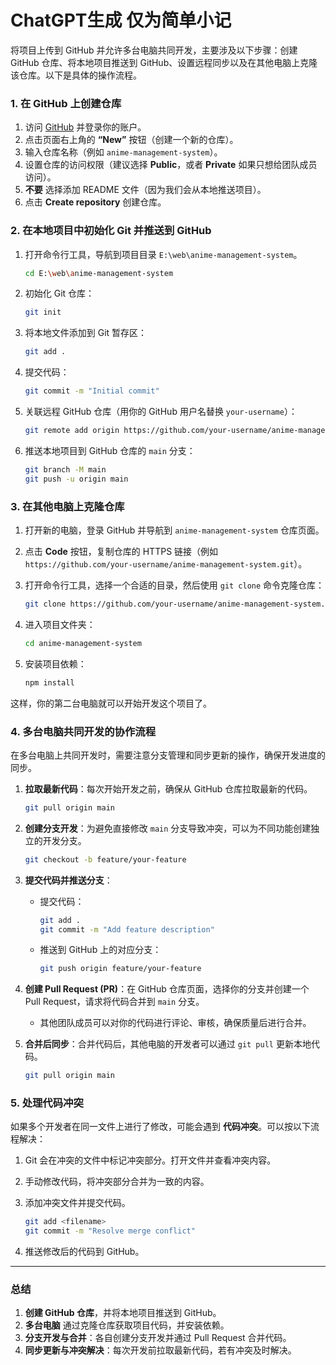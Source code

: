 # **ChatGPT生成 仅为简单小记**

将项目上传到 GitHub 并允许多台电脑共同开发，主要涉及以下步骤：创建 GitHub 仓库、将本地项目推送到 GitHub、设置远程同步以及在其他电脑上克隆该仓库。以下是具体的操作流程。

### 1. 在 GitHub 上创建仓库

1. 访问 [GitHub](https://github.com/) 并登录你的账户。
2. 点击页面右上角的 **“New”** 按钮（创建一个新的仓库）。
3. 输入仓库名称（例如 `anime-management-system`）。
4. 设置仓库的访问权限（建议选择 **Public**，或者 **Private** 如果只想给团队成员访问）。
5. **不要** 选择添加 README 文件（因为我们会从本地推送项目）。
6. 点击 **Create repository** 创建仓库。

### 2. 在本地项目中初始化 Git 并推送到 GitHub

1. 打开命令行工具，导航到项目目录 `E:\web\anime-management-system`。

    ```bash
    cd E:\web\anime-management-system
    ```

2. 初始化 Git 仓库：

    ```bash
    git init
    ```

3. 将本地文件添加到 Git 暂存区：

    ```bash
    git add .
    ```

4. 提交代码：

    ```bash
    git commit -m "Initial commit"
    ```

5. 关联远程 GitHub 仓库（用你的 GitHub 用户名替换 `your-username`）：

    ```bash
    git remote add origin https://github.com/your-username/anime-management-system.git
    ```

6. 推送本地项目到 GitHub 仓库的 `main` 分支：

    ```bash
    git branch -M main
    git push -u origin main
    ```

### 3. 在其他电脑上克隆仓库

1. 打开新的电脑，登录 GitHub 并导航到 `anime-management-system` 仓库页面。
2. 点击 **Code** 按钮，复制仓库的 HTTPS 链接（例如 `https://github.com/your-username/anime-management-system.git`）。
3. 打开命令行工具，选择一个合适的目录，然后使用 `git clone` 命令克隆仓库：

    ```bash
    git clone https://github.com/your-username/anime-management-system.git
    ```

4. 进入项目文件夹：

    ```bash
    cd anime-management-system
    ```

5. 安装项目依赖：

    ```bash
    npm install
    ```

这样，你的第二台电脑就可以开始开发这个项目了。

### 4. 多台电脑共同开发的协作流程

在多台电脑上共同开发时，需要注意分支管理和同步更新的操作，确保开发进度的同步。

1. **拉取最新代码**：每次开始开发之前，确保从 GitHub 仓库拉取最新的代码。

    ```bash
    git pull origin main
    ```

2. **创建分支开发**：为避免直接修改 `main` 分支导致冲突，可以为不同功能创建独立的开发分支。

    ```bash
    git checkout -b feature/your-feature
    ```

3. **提交代码并推送分支**：

    - 提交代码：

      ```bash
      git add .
      git commit -m "Add feature description"
      ```

    - 推送到 GitHub 上的对应分支：

      ```bash
      git push origin feature/your-feature
      ```

4. **创建 Pull Request (PR)**：在 GitHub 仓库页面，选择你的分支并创建一个 Pull Request，请求将代码合并到 `main` 分支。
   
   - 其他团队成员可以对你的代码进行评论、审核，确保质量后进行合并。

5. **合并后同步**：合并代码后，其他电脑的开发者可以通过 `git pull` 更新本地代码。

    ```bash
    git pull origin main
    ```

### 5. 处理代码冲突

如果多个开发者在同一文件上进行了修改，可能会遇到 **代码冲突**。可以按以下流程解决：

1. Git 会在冲突的文件中标记冲突部分。打开文件并查看冲突内容。
2. 手动修改代码，将冲突部分合并为一致的内容。
3. 添加冲突文件并提交代码。

    ```bash
    git add <filename>
    git commit -m "Resolve merge conflict"
    ```

4. 推送修改后的代码到 GitHub。

---

### 总结

1. **创建 GitHub 仓库**，并将本地项目推送到 GitHub。
2. **多台电脑** 通过克隆仓库获取项目代码，并安装依赖。
3. **分支开发与合并**：各自创建分支开发并通过 Pull Request 合并代码。
4. **同步更新与冲突解决**：每次开发前拉取最新代码，若有冲突及时解决。

